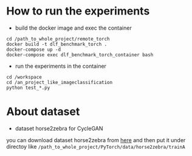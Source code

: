 # How to run the experiments
* build the docker image and exec the container
```
cd /path_to_whole_project/remote_torch
docker build -t dlf_benchmark_torch .
docker-compose up -d
docker-compose exec dlf_benchmark_torch_container bash 
```

* run the experiments in the container
```
cd /workspace
cd /an_project_like_imageclassification
python test_*.py
```

# About dataset
* dataset horse2zebra for CycleGAN

you can download dataset horse2zebra from [here](https://www.kaggle.com/arnaud58/horse2zebra) 
and then put it under directoy like `/path_to_whole_project/PyTorch/data/horse2zebra/trainA`
